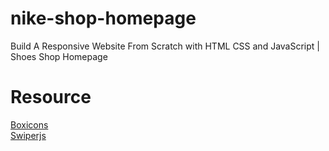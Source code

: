 # nike-shop-homepage
 Build A Responsive Website From Scratch with HTML CSS and JavaScript | Shoes Shop Homepage

# Resource

[Boxicons](https://boxicons.com/)<br>
[Swiperjs](https://swiperjs.com/)<br>


